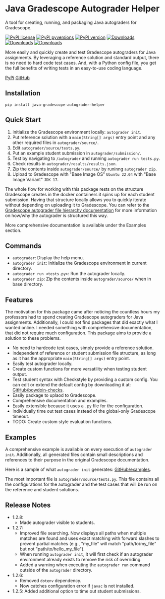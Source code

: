 # Java Gradescope Autograder Helper

A tool for creating, running, and packaging Java autograders for Gradescope.

[![PyPI license](https://img.shields.io/pypi/l/java-gradescope-autograder-helper.svg)](https://pypi.org/project/java-gradescope-autograder-helper/) [![PyPI pyversions](https://img.shields.io/pypi/pyversions/java-gradescope-autograder-helper.svg)](https://pypi.org/project/java-gradescope-autograder-helper/) [![PyPI version](https://badge.fury.io/py/java-gradescope-autograder-helper.svg)](https://badge.fury.io/py/java-gradescope-autograder-helper) [![Downloads](https://pepy.tech/badge/java-gradescope-autograder-helper)](https://pepy.tech/project/java-gradescope-autograder-helper) [![Downloads](https://pepy.tech/badge/java-gradescope-autograder-helper/month)](https://pepy.tech/project/java-gradescope-autograder-helper) [![Downloads](https://pepy.tech/badge/java-gradescope-autograder-helper/week)](https://pepy.tech/project/java-gradescope-autograder-helper)

<!-- [![Downloads](https://pepy.tech/badge/java-gradescope-autograder-helper/day)](https://pepy.tech/project/java-gradescope-autograder-helper) -->

More easily and quickly create and test Gradescope autograders for Java assignments. By leveraging a reference solution and standard output, there is no need to hard code test cases. And, with a Python config file, you get the full benefits of writing tests in an easy-to-use coding language.

[PyPi](https://pypi.org/manage/project/java-gradescope-autograder-helper/releases/)
[GitHub](https://github.com/rafaelolal/java_gradescope_autograder_helper)

## Installation

`pip install java-gradescope-autograder-helper`

## Quick Start


1. Initialize the Gradescope environment locally: `autograder init`.
2. Put reference solution with a `main(String[] args)` entry point and any other required files in `autograder/source/`.
3. Edit `autograder/source/tests.py`.
4. Put an example student submission in `autograder/submission/`.
5. Test by navigating to `/autograder` and running `autograder run tests.py`.
6. Check results in `autograder/results/results.json`.
7. Zip the contents inside `autograder/source/` by runinng `autograder zip`.
8. Upload to Gradescope with "Base Image OS" `Ubuntu 22.04` with "Base Image Variant" `JDK 17`.


The whole flow for working with this package rests on the structure Gradescope creates in the docker containers it spins up for each student submission. Having that structure locally allows you to quickly iterate without depending on uploading it to Gradescope. You can refer to the [Gradescope autograder file hierarchy documentation](https://gradescope-autograders.readthedocs.io/en/latest/specs/#file-hierarchy) for more information on how/why the autograder is structured this way.

More comprehensive documentation is available under the Examples section.

## Commands

* `autograder`: Display the help menu.
* `autograder init`: Initialize the Gradescope environment in current directory.
* `autograder run <tests.py>`: Run the autograder locally.
* `autograder zip`: Zip the contents inside `autograder/source/` when in base directory.

## Features

The motivation for this package came after noticing the countless hours my professors had to spend creating Gradescope autograders for Java assignments. Additionally, I could not find packages that did exactly what I wanted online. I needed something with comprehensive documentation, that did not require much configuration. This package aims to provide a solution to these problems.

* No need to hardcode test cases, simply provide a reference solution.
* Independent of reference or student submission file structure, as long as it has the appropriate `main(String[] args)` entry point.
* Easily test autograder locally.
* Create custom functions for more versatility when testing student output.
* Test student syntax with Checkstyle by providing a custom config. You can edit or extend the default config by downloading it at: [GitHub/bowdoin-checks](https://github.com/rafaelolal/bowdoin-checks).
* Easily package to uplaod to Gradescope.
* Comprehensive documentation and examples.
* Easily extensible because it uses a `.py` file for the configuration.
* Individually time out test cases instead of the global-only Gradescope timeout.
* TODO: Create custom style evaluation functions.

## Examples

A comprehensive example is available on every execution of `autograder init`. Additionally, all generated files contain small descriptions and references to their purpose in the original Gradescope documentation.

Here is a sample of what `autograder init` generates: [GitHub/examples](https://github.com/rafaelolal/java_gradescope_autograder_helper/tree/main/src/java_gradescope_autograder_helper/examples).

The most important file is `autograder/source/tests.py`. This file contains all the configurations for the autograder and the test cases that will be run on the reference and student solutions.

## Release Notes

* 1.2.8:
  * Made autograder visible to students.
* 1.2.7:
  * Improved file searching. Now displays all paths when multiple matches are found and uses exact matching with forward slashes to prevent partial matches (e.g., "my_file" will match "path/to/my_file" but not "path/to/hello_my_file").
  * When running `autograder init`, it will first check if an autograder environment already exists to remove the risk of overriding.
  * Added a warning when executing the `autograder run` command outside of the `autograder` directory.
* 1.2.6:
  * Removed `dotenv` dependency.
  * Now catches configuration error if `javac` is not installed.
* 1.2.5: Added additional option to time out student submissions.
